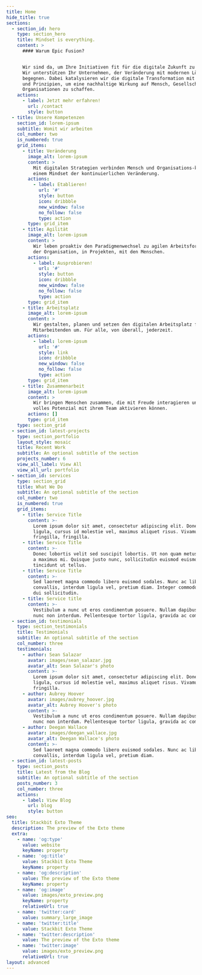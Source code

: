 ```yaml
---
title: Home
hide_title: true
sections:
  - section_id: hero
    type: section_hero
    title: Mindset is everything.
    content: >
      #### Warum Epic Fusion?


      Wir sind da, um Ihre Initiativen fit für die digitale Zukunft zu machen.
      Wir unterstützen Ihr Unternehmen, der Veränderung mit modernen Lösungen zu
      begegnen. Dabei katalysieren wir die digitale Transformation mit Werten
      und Prinzipien, um eine nachhaltige Wirkung auf Mensch, Gesellschaft und
      Organisationen zu schaffen.
    actions:
      - label: Jetzt mehr erfahren!
        url: /contact
        style: button
  - title: Unsere Kompetenzen
    section_id: lorem-ipsum
    subtitle: Womit wir arbeiten
    col_number: two
    is_numbered: true
    grid_items:
      - title: Veränderung
        image_alt: lorem-ipsum
        content: >
          Mit digitalen Strategien verbinden Mensch und Organisations-kultur zu
          einem Mindset der kontinuierlichen Veränderung.
        actions:
          - label: Etablieren!
            url: '#'
            style: button
            icon: dribbble
            new_window: false
            no_follow: false
            type: action
        type: grid_item
      - title: Agilität
        image_alt: lorem-ipsum
        content: >
          Wir leben proaktiv den Paradigmenwechsel zu agilen Arbeitsformen in
          der Organisation, in Projekten, mit den Menschen.
        actions:
          - label: Ausprobieren!
            url: '#'
            style: button
            icon: dribbble
            new_window: false
            no_follow: false
            type: action
        type: grid_item
      - title: Arbeitsplatz
        image_alt: lorem-ipsum
        content: >
          Wir gestalten, planen und setzen den digitalen Arbeitsplatz für Ihre
          Mitarbeitenden um. Für alle, von überall, jederzeit.
        actions:
          - label: lorem-ipsum
            url: '#'
            style: link
            icon: dribbble
            new_window: false
            no_follow: false
            type: action
        type: grid_item
      - title: Zusammenarbeit
        image_alt: lorem-ipsum
        content: >
          Wir bringen Menschen zusammen, die mit Freude interagieren und ihr
          volles Potenzial mit ihrem Team aktivieren können.
        actions: []
        type: grid_item
    type: section_grid
  - section_id: latest-projects
    type: section_portfolio
    layout_style: mosaic
    title: Recent Work
    subtitle: An optional subtitle of the section
    projects_number: 6
    view_all_label: View All
    view_all_url: portfolio
  - section_id: services
    type: section_grid
    title: What We Do
    subtitle: An optional subtitle of the section
    col_number: two
    is_numbered: true
    grid_items:
      - title: Service Title
        content: >-
          Lorem ipsum dolor sit amet, consectetur adipiscing elit. Donec nisl
          ligula, cursus id molestie vel, maximus aliquet risus. Vivamus in nibh
          fringilla, fringilla.
      - title: Service Title
        content: >-
          Donec lobortis velit sed suscipit lobortis. Ut non quam metus. Nullam
          a maximus mi. Quisque justo nunc, sollicitudin euismod euismod at,
          tincidunt ut tellus.
      - title: Service Title
        content: >-
          Sed laoreet magna commodo libero euismod sodales. Nunc ac libero
          convallis, interdum ligula vel, pretium diam. Integer commodo sem at
          dui sollicitudin.
      - title: Service title
        content: >-
          Vestibulum a nunc ut eros condimentum posuere. Nullam dapibus quis
          nunc non interdum. Pellentesque tortor ligula, gravida ac commodo eu.
  - section_id: testimonials
    type: section_testimonials
    title: Testimonials
    subtitle: An optional subtitle of the section
    col_number: three
    testimonials:
      - author: Sean Salazar
        avatar: images/sean_salazar.jpg
        avatar_alt: Sean Salazar's photo
        content: >-
          Lorem ipsum dolor sit amet, consectetur adipiscing elit. Donec nisl
          ligula, cursus id molestie vel, maximus aliquet risus. Vivamus in nibh
          fringilla.
      - author: Aubrey Hoover
        avatar: images/aubrey_hoover.jpg
        avatar_alt: Aubrey Hoover's photo
        content: >-
          Vestibulum a nunc ut eros condimentum posuere. Nullam dapibus quis
          nunc non interdum. Pellentesque tortor ligula, gravida ac commodo eu.
      - author: Deegan Wallace
        avatar: images/deegan_wallace.jpg
        avatar_alt: Deegan Wallace's photo
        content: >-
          Sed laoreet magna commodo libero euismod sodales. Nunc ac libero
          convallis, interdum ligula vel, pretium diam.
  - section_id: latest-posts
    type: section_posts
    title: Latest from the Blog
    subtitle: An optional subtitle of the section
    posts_number: 3
    col_number: three
    actions:
      - label: View Blog
        url: blog
        style: button
seo:
  title: Stackbit Exto Theme
  description: The preview of the Exto theme
  extra:
    - name: 'og:type'
      value: website
      keyName: property
    - name: 'og:title'
      value: Stackbit Exto Theme
      keyName: property
    - name: 'og:description'
      value: The preview of the Exto theme
      keyName: property
    - name: 'og:image'
      value: images/exto_preview.png
      keyName: property
      relativeUrl: true
    - name: 'twitter:card'
      value: summary_large_image
    - name: 'twitter:title'
      value: Stackbit Exto Theme
    - name: 'twitter:description'
      value: The preview of the Exto theme
    - name: 'twitter:image'
      value: images/exto_preview.png
      relativeUrl: true
layout: advanced
---
```

